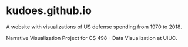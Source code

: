 # kudoes.github.io

A website with visualizations of US defense spending from 1970 to 2018.

Narrative Visualization Project for CS 498 - Data Visualization at UIUC.
